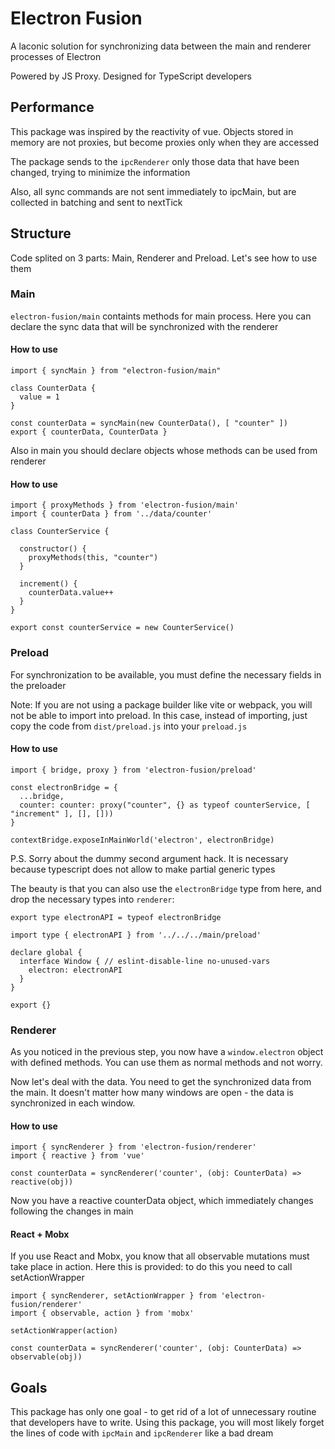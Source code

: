 # Electron Fusion

A laconic solution for synchronizing data between the main and renderer processes of Electron

Powered by JS Proxy. Designed for TypeScript developers

## Performance

This package was inspired by the reactivity of vue. Objects stored in memory are not proxies, but become proxies only when they are accessed

The package sends to the `ipcRenderer` only those data that have been changed, trying to minimize the information

Also, all sync commands are not sent immediately to ipcMain, but are collected in batching and sent to nextTick

## Structure

Code splited on 3 parts: Main, Renderer and Preload. Let's see how to use them

### Main

`electron-fusion/main` containts methods for main process. Here you can declare the sync data that will be synchronized with the renderer

#### How to use

```
import { syncMain } from "electron-fusion/main"

class CounterData {
  value = 1
}

const counterData = syncMain(new CounterData(), [ "counter" ])
export { counterData, CounterData }
```

Also in main you should declare objects whose methods can be used from renderer

#### How to use
```
import { proxyMethods } from 'electron-fusion/main'
import { counterData } from '../data/counter'

class CounterService {
  
  constructor() {
    proxyMethods(this, "counter")
  }

  increment() {
    counterData.value++
  }
}

export const counterService = new CounterService()
```

### Preload

For synchronization to be available, you must define the necessary fields in the preloader

Note: If you are not using a package builder like vite or webpack, you will not be able to import into preload. In this case, instead of importing, just copy the code from `dist/preload.js` into your `preload.js`


#### How to use

```
import { bridge, proxy } from 'electron-fusion/preload'

const electronBridge = {
  ...bridge,
  counter: counter: proxy("counter", {} as typeof counterService, [ "increment" ], [], []))
}

contextBridge.exposeInMainWorld('electron', electronBridge)
```

P.S. Sorry about the dummy second argument hack. It is necessary because typescript does not allow to make partial generic types

The beauty is that you can also use the `electronBridge` type from here, and drop the necessary types into `renderer`:

```
export type electronAPI = typeof electronBridge
```

```
import type { electronAPI } from '../../../main/preload'

declare global {
  interface Window { // eslint-disable-line no-unused-vars
    electron: electronAPI
  }
}

export {}
```

### Renderer

As you noticed in the previous step, you now have a `window.electron` object with defined methods. You can use them as normal methods and not worry.

Now let's deal with the data. You need to get the synchronized data from the main. It doesn't matter how many windows are open - the data is synchronized in each window.

#### How to use

```
import { syncRenderer } from 'electron-fusion/renderer'
import { reactive } from 'vue'

const counterData = syncRenderer('counter', (obj: CounterData) => reactive(obj))

```

Now you have a reactive counterData object, which immediately changes following the changes in main


#### React + Mobx

If you use React and Mobx, you know that all observable mutations must take place in action. Here this is provided: to do this you need to call setActionWrapper

```
import { syncRenderer, setActionWrapper } from 'electron-fusion/renderer'
import { observable, action } from 'mobx'

setActionWrapper(action)

const counterData = syncRenderer('counter', (obj: CounterData) => observable(obj))

```

## Goals

This package has only one goal - to get rid of a lot of unnecessary routine that developers have to write. Using this package, you will most likely forget the lines of code with `ipcMain` and `ipcRenderer` like a bad dream